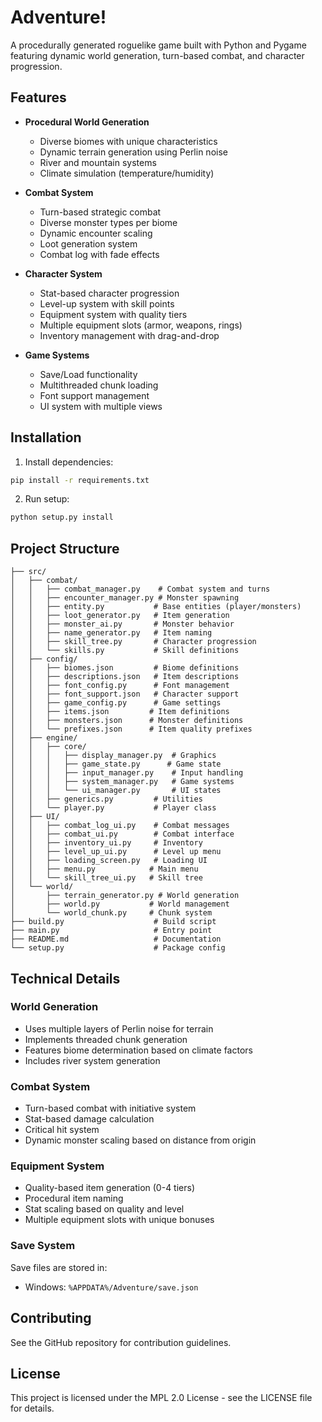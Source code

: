 # Adventure!

A procedurally generated roguelike game built with Python and Pygame featuring dynamic world generation, turn-based combat, and character progression.

## Features

- **Procedural World Generation**
  - Diverse biomes with unique characteristics
  - Dynamic terrain generation using Perlin noise
  - River and mountain systems
  - Climate simulation (temperature/humidity)

- **Combat System**
  - Turn-based strategic combat
  - Diverse monster types per biome
  - Dynamic encounter scaling
  - Loot generation system
  - Combat log with fade effects

- **Character System**
  - Stat-based character progression
  - Level-up system with skill points
  - Equipment system with quality tiers
  - Multiple equipment slots (armor, weapons, rings)
  - Inventory management with drag-and-drop

- **Game Systems**
  - Save/Load functionality
  - Multithreaded chunk loading
  - Font support management
  - UI system with multiple views

## Installation

1. Install dependencies:
```bash
pip install -r requirements.txt
```

2. Run setup:
```bash
python setup.py install
```

## Project Structure

```
├── src/
│   ├── combat/
│   │   ├── combat_manager.py    # Combat system and turns
│   │   ├── encounter_manager.py # Monster spawning
│   │   ├── entity.py           # Base entities (player/monsters)
│   │   ├── loot_generator.py   # Item generation
│   │   ├── monster_ai.py       # Monster behavior
│   │   ├── name_generator.py   # Item naming
│   │   ├── skill_tree.py       # Character progression
│   │   └── skills.py           # Skill definitions
│   ├── config/
│   │   ├── biomes.json         # Biome definitions
│   │   ├── descriptions.json   # Item descriptions
│   │   ├── font_config.py      # Font management
│   │   ├── font_support.json   # Character support
│   │   ├── game_config.py      # Game settings
│   │   ├── items.json         # Item definitions
│   │   ├── monsters.json      # Monster definitions
│   │   └── prefixes.json      # Item quality prefixes
│   ├── engine/
│   │   ├── core/
│   │   │   ├── display_manager.py  # Graphics
│   │   │   ├── game_state.py      # Game state
│   │   │   ├── input_manager.py    # Input handling
│   │   │   ├── system_manager.py   # Game systems
│   │   │   └── ui_manager.py       # UI states
│   │   ├── generics.py         # Utilities
│   │   └── player.py           # Player class
│   ├── UI/
│   │   ├── combat_log_ui.py    # Combat messages
│   │   ├── combat_ui.py        # Combat interface
│   │   ├── inventory_ui.py     # Inventory
│   │   ├── level_up_ui.py      # Level up menu
│   │   ├── loading_screen.py   # Loading UI
│   │   ├── menu.py            # Main menu
│   │   └── skill_tree_ui.py   # Skill tree
│   └── world/
│       ├── terrain_generator.py # World generation
│       ├── world.py           # World management
│       └── world_chunk.py     # Chunk system
├── build.py                    # Build script
├── main.py                     # Entry point
├── README.md                   # Documentation
└── setup.py                    # Package config
```

## Technical Details

### World Generation
- Uses multiple layers of Perlin noise for terrain
- Implements threaded chunk generation
- Features biome determination based on climate factors
- Includes river system generation

### Combat System
- Turn-based combat with initiative system
- Stat-based damage calculation
- Critical hit system
- Dynamic monster scaling based on distance from origin

### Equipment System
- Quality-based item generation (0-4 tiers)
- Procedural item naming
- Stat scaling based on quality and level
- Multiple equipment slots with unique bonuses

### Save System
Save files are stored in:
- Windows: `%APPDATA%/Adventure/save.json`

## Contributing

See the GitHub repository for contribution guidelines.

## License

This project is licensed under the MPL 2.0 License - see the LICENSE file for details.
